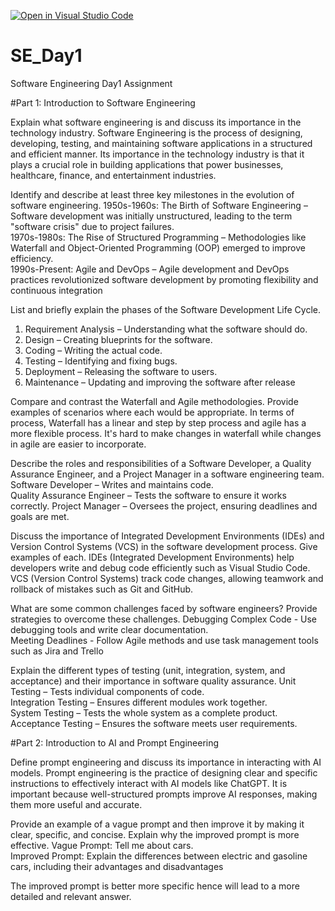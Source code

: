 [![Open in Visual Studio Code](https://classroom.github.com/assets/open-in-vscode-2e0aaae1b6195c2367325f4f02e2d04e9abb55f0b24a779b69b11b9e10269abc.svg)](https://classroom.github.com/online_ide?assignment_repo_id=18783223&assignment_repo_type=AssignmentRepo)
# SE_Day1
Software Engineering Day1 Assignment

#Part 1: Introduction to Software Engineering

Explain what software engineering is and discuss its importance in the technology industry.
Software Engineering is the process of designing, developing, testing, and maintaining software applications in a structured and efficient manner. Its importance in the technology industry is that it plays a crucial role in building applications that power businesses, healthcare, finance, and entertainment industries.

Identify and describe at least three key milestones in the evolution of software engineering.
1950s-1960s: The Birth of Software Engineering – Software development was initially unstructured, leading to the term "software crisis" due to project failures.  
1970s-1980s: The Rise of Structured Programming – Methodologies like Waterfall and Object-Oriented Programming (OOP) emerged to improve efficiency.  
1990s-Present: Agile and DevOps – Agile development and DevOps practices revolutionized software development by promoting flexibility and continuous integration

List and briefly explain the phases of the Software Development Life Cycle.
1. Requirement Analysis – Understanding what the software should do.  
2. Design – Creating blueprints for the software.  
3. Coding – Writing the actual code.  
4. Testing – Identifying and fixing bugs.  
5. Deployment – Releasing the software to users.  
6. Maintenance – Updating and improving the software after release

Compare and contrast the Waterfall and Agile methodologies. Provide examples of scenarios where each would be appropriate.
In terms of process, Waterfall has a linear and step by step process and agile has a more flexible process.
It's hard to make changes in waterfall while changes in agile are easier to incorporate.

Describe the roles and responsibilities of a Software Developer, a Quality Assurance Engineer, and a Project Manager in a software engineering team.
Software Developer – Writes and maintains code.  
Quality Assurance Engineer – Tests the software to ensure it works correctly. 
Project Manager – Oversees the project, ensuring deadlines and goals are met.  

Discuss the importance of Integrated Development Environments (IDEs) and Version Control Systems (VCS) in the software development process. Give examples of each.
IDEs (Integrated Development Environments) help developers write and debug code efficiently such as Visual Studio Code.  
VCS (Version Control Systems) track code changes, allowing teamwork and rollback of mistakes such as Git and GitHub.

What are some common challenges faced by software engineers? Provide strategies to overcome these challenges.
Debugging Complex Code - Use debugging tools and write clear documentation.  
Meeting Deadlines - Follow Agile methods and use task management tools such as Jira and Trello

Explain the different types of testing (unit, integration, system, and acceptance) and their importance in software quality assurance.
Unit Testing – Tests individual components of code.  
Integration Testing – Ensures different modules work together.  
System Testing – Tests the whole system as a complete product.  
Acceptance Testing – Ensures the software meets user requirements.

#Part 2: Introduction to AI and Prompt Engineering


Define prompt engineering and discuss its importance in interacting with AI models.
Prompt engineering is the practice of designing clear and specific instructions to effectively interact with AI models like ChatGPT. It is important because well-structured prompts improve AI responses, making them more useful and accurate.

Provide an example of a vague prompt and then improve it by making it clear, specific, and concise. Explain why the improved prompt is more effective.
Vague Prompt: Tell me about cars.  
Improved Prompt: Explain the differences between electric and gasoline cars, including their advantages and disadvantages

The improved prompt is better more specific hence will lead to a more detailed and relevant answer.
